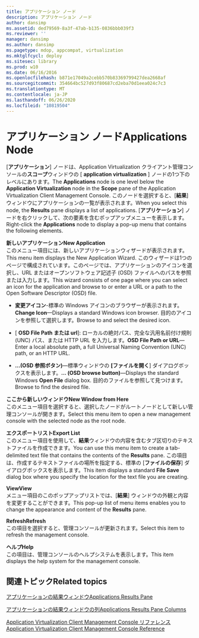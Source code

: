 ```yaml
---
title: アプリケーション ノード
description: アプリケーション ノード
author: dansimp
ms.assetid: ded79569-8a3f-47ab-b135-0836bbb039f3
ms.reviewer: ''
manager: dansimp
ms.author: dansimp
ms.pagetype: mdop, appcompat, virtualization
ms.mktglfcycl: deploy
ms.sitesec: library
ms.prod: w10
ms.date: 06/16/2016
ms.openlocfilehash: b871e17049a2cebb570b83369799427dea2668af
ms.sourcegitcommit: 354664bc527d93f80687cd2eba70d1eea024c7c3
ms.translationtype: MT
ms.contentlocale: ja-JP
ms.lasthandoff: 06/26/2020
ms.locfileid: "10819504"
---
```

# <span data-ttu-id="b90c2-103">アプリケーション ノード</span><span class="sxs-lookup"><span data-stu-id="b90c2-103">Applications Node</span></span>


<span data-ttu-id="b90c2-104">[**アプリケーション**] ノードは、Application Virtualization クライアント管理コンソールの**スコープ**ウィンドウの [ **application virtualization** ] ノードの1つ下のレベルにあります。</span><span class="sxs-lookup"><span data-stu-id="b90c2-104">The **Applications** node is one level below the **Application Virtualization** node in the **Scope** pane of the Application Virtualization Client Management Console.</span></span> <span data-ttu-id="b90c2-105">このノードを選択すると、[**結果**] ウィンドウにアプリケーションの一覧が表示されます。</span><span class="sxs-lookup"><span data-stu-id="b90c2-105">When you select this node, the **Results** pane displays a list of applications.</span></span> <span data-ttu-id="b90c2-106">[**アプリケーション**] ノードを右クリックして、次の要素を含むポップアップメニューを表示します。</span><span class="sxs-lookup"><span data-stu-id="b90c2-106">Right-click the **Applications** node to display a pop-up menu that contains the following elements.</span></span>

<a href="" id="new-application"></a>**<span data-ttu-id="b90c2-107">新しいアプリケーション</span><span class="sxs-lookup"><span data-stu-id="b90c2-107">New Application</span></span>**  
<span data-ttu-id="b90c2-108">このメニュー項目には、新しいアプリケーションウィザードが表示されます。</span><span class="sxs-lookup"><span data-stu-id="b90c2-108">This menu item displays the New Application Wizard.</span></span> <span data-ttu-id="b90c2-109">このウィザードは1つのページで構成されています。このページでは、アプリケーションのアイコンを選択し、URL またはオープンソフトウェア記述子 (OSD) ファイルへのパスを参照または入力します。</span><span class="sxs-lookup"><span data-stu-id="b90c2-109">This wizard consists of one page where you can select an icon for the application and browse to or enter a URL or a path to the Open Software Descriptor (OSD) file.</span></span>

-   <span data-ttu-id="b90c2-110">**変更アイコン**-標準の Windows アイコンのブラウザーが表示されます。</span><span class="sxs-lookup"><span data-stu-id="b90c2-110">**Change Icon**—Displays a standard Windows icon browser.</span></span> <span data-ttu-id="b90c2-111">目的のアイコンを参照して選択します。</span><span class="sxs-lookup"><span data-stu-id="b90c2-111">Browse to and select the desired icon.</span></span>

-   <span data-ttu-id="b90c2-112">[ **OSD File Path または url**]: ローカルの絶対パス、完全な汎用名前付け規則 (UNC) パス、または HTTP URL を入力します。</span><span class="sxs-lookup"><span data-stu-id="b90c2-112">**OSD File Path or URL**—Enter a local absolute path, a full Universal Naming Convention (UNC) path, or an HTTP URL.</span></span>

-   <span data-ttu-id="b90c2-113">**...(OSD 参照ボタン)**—標準ウィンドウの **[ファイルを開く**] ダイアログボックスを表示します。</span><span class="sxs-lookup"><span data-stu-id="b90c2-113">**... (OSD browse button)**—Displays the standard Windows **Open File** dialog box.</span></span> <span data-ttu-id="b90c2-114">目的のファイルを参照して見つけます。</span><span class="sxs-lookup"><span data-stu-id="b90c2-114">Browse to find the desired file.</span></span>

<a href="" id="new-window-from-here"></a>**<span data-ttu-id="b90c2-115">ここから新しいウィンドウ</span><span class="sxs-lookup"><span data-stu-id="b90c2-115">New Window from Here</span></span>**  
<span data-ttu-id="b90c2-116">このメニュー項目を選択すると、選択したノードがルートノードとして新しい管理コンソールが開きます。</span><span class="sxs-lookup"><span data-stu-id="b90c2-116">Select this menu item to open a new management console with the selected node as the root node.</span></span>

<a href="" id="export-list"></a>**<span data-ttu-id="b90c2-117">エクスポートリスト</span><span class="sxs-lookup"><span data-stu-id="b90c2-117">Export List</span></span>**  
<span data-ttu-id="b90c2-118">このメニュー項目を使用して、**結果**ウィンドウの内容を含むタブ区切りのテキストファイルを作成できます。</span><span class="sxs-lookup"><span data-stu-id="b90c2-118">You can use this menu item to create a tab-delimited text file that contains the contents of the **Results** pane.</span></span> <span data-ttu-id="b90c2-119">この項目は、作成するテキストファイルの場所を指定する、標準の [**ファイルの保存**] ダイアログボックスを表示します。</span><span class="sxs-lookup"><span data-stu-id="b90c2-119">This item displays a standard **File Save** dialog box where you specify the location for the text file you are creating.</span></span>

<a href="" id="view"></a>**<span data-ttu-id="b90c2-120">View</span><span class="sxs-lookup"><span data-stu-id="b90c2-120">View</span></span>**  
<span data-ttu-id="b90c2-121">メニュー項目のこのポップアップリストでは、[**結果**] ウィンドウの外観と内容を変更することができます。</span><span class="sxs-lookup"><span data-stu-id="b90c2-121">This pop-up list of menu items enables you to change the appearance and content of the **Results** pane.</span></span>

<a href="" id="refresh"></a>**<span data-ttu-id="b90c2-122">Refresh</span><span class="sxs-lookup"><span data-stu-id="b90c2-122">Refresh</span></span>**  
<span data-ttu-id="b90c2-123">この項目を選択すると、管理コンソールが更新されます。</span><span class="sxs-lookup"><span data-stu-id="b90c2-123">Select this item to refresh the management console.</span></span>

<a href="" id="help"></a>**<span data-ttu-id="b90c2-124">ヘルプ</span><span class="sxs-lookup"><span data-stu-id="b90c2-124">Help</span></span>**  
<span data-ttu-id="b90c2-125">この項目は、管理コンソールのヘルプシステムを表示します。</span><span class="sxs-lookup"><span data-stu-id="b90c2-125">This item displays the help system for the management console.</span></span>

## <span data-ttu-id="b90c2-126">関連トピック</span><span class="sxs-lookup"><span data-stu-id="b90c2-126">Related topics</span></span>


[<span data-ttu-id="b90c2-127">アプリケーションの結果ウィンドウ</span><span class="sxs-lookup"><span data-stu-id="b90c2-127">Applications Results Pane</span></span>](applications-results-pane.md)

[<span data-ttu-id="b90c2-128">アプリケーションの結果ウィンドウの列</span><span class="sxs-lookup"><span data-stu-id="b90c2-128">Applications Results Pane Columns</span></span>](applications-results-pane-columns.md)

[<span data-ttu-id="b90c2-129">Application Virtualization Client Management Console リファレンス</span><span class="sxs-lookup"><span data-stu-id="b90c2-129">Application Virtualization Client Management Console Reference</span></span>](application-virtualization-client-management-console-reference.md)

 

 





